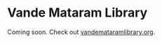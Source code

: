 # Vande Mataram Library

Coming soon. Check out [vandemataramlibrary.org](http://vandemataramlibrary.org).
